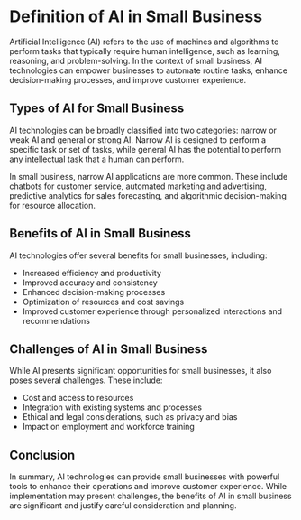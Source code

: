 Definition of AI in Small Business
=================================================================================

Artificial Intelligence (AI) refers to the use of machines and algorithms to perform tasks that typically require human intelligence, such as learning, reasoning, and problem-solving. In the context of small business, AI technologies can empower businesses to automate routine tasks, enhance decision-making processes, and improve customer experience.

Types of AI for Small Business
------------------------------

AI technologies can be broadly classified into two categories: narrow or weak AI and general or strong AI. Narrow AI is designed to perform a specific task or set of tasks, while general AI has the potential to perform any intellectual task that a human can perform.

In small business, narrow AI applications are more common. These include chatbots for customer service, automated marketing and advertising, predictive analytics for sales forecasting, and algorithmic decision-making for resource allocation.

Benefits of AI in Small Business
--------------------------------

AI technologies offer several benefits for small businesses, including:

* Increased efficiency and productivity
* Improved accuracy and consistency
* Enhanced decision-making processes
* Optimization of resources and cost savings
* Improved customer experience through personalized interactions and recommendations

Challenges of AI in Small Business
----------------------------------

While AI presents significant opportunities for small businesses, it also poses several challenges. These include:

* Cost and access to resources
* Integration with existing systems and processes
* Ethical and legal considerations, such as privacy and bias
* Impact on employment and workforce training

Conclusion
----------

In summary, AI technologies can provide small businesses with powerful tools to enhance their operations and improve customer experience. While implementation may present challenges, the benefits of AI in small business are significant and justify careful consideration and planning.

